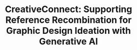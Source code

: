 ---
title: "CreativeConnect: Supporting Reference Recombination for Graphic Design Ideation with Generative AI"
categories: publications
# pdf : CHI2022-TaleBrush.pdf
link: https://arxiv.org/abs/2312.11949
authors: DaEun Choi, Sumin Hong, Jeongeon Park, John Joon Young Chung, Juho Kim
image: 2024_creativeconnect.png
video: https://youtu.be/EwItpky_noo
venue : CHI2024
type : full
# bibtex: "@inbook{chung2021talebrush,
# author = {Chung, John Joon Young and Kim, Wooseok and Yoo, Kang Min and Lee, Hwaran and Adar, Eytan and Chang, Minsuk},
# title = {TaleBrush: Sketching Stories with Generative Pretrained Language Models},
# year = {2024},
# publisher = {Association for Computing Machinery},
# address = {New York, NY, USA},
# booktitle = {Proceedings of the 2024 CHI Conference on Human Factors in Computing Systems}
# }"
layout: publications_single
project_page: https://creativeconnect.kixlab.org/
tags:
  - creativity support tool, graphic design ideation, reference recombination, machine learning
---